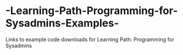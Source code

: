 # -Learning-Path-Programming-for-Sysadmins-Examples-
Links to example code downloads for Learning Path: Programming for Sysadmins
